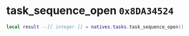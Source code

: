 # task_sequence_open `0x8DA34524`

```lua
local result --[[ integer ]] = natives.tasks.task_sequence_open()
```